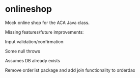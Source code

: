# onlineshop

Mock online shop for the ACA Java class.

Missing features/future improvements:

Input validation/confirmation

Some null throws

Assumes DB already exists

Remove orderlist package and add join functionality to orderdao